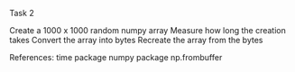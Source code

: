 Task 2

Create a 1000 x 1000 random numpy array
Measure how long the creation takes
Convert the array into bytes
Recreate the array from the bytes

References:
time package
numpy package
np.frombuffer